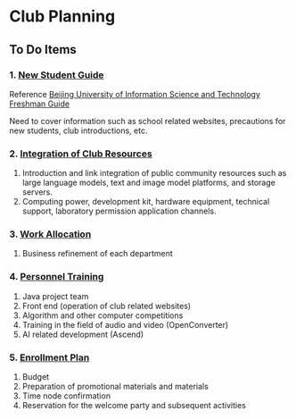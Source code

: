 # Club Planning

## To Do Items

### 1. [New Student Guide](./doc/freshmenGuide/freshmenGuide.md)

Reference [Beijing University of Information Science and Technology Freshman Guide](https://github.com/840119580/myblog-source)

Need to cover information such as school related websites, precautions for new students, club introductions, etc.

### 2. [Integration of Club Resources](./doc/integrationOfClubResources/integrationOfClubResources.md)

1. Introduction and link integration of public community resources such as large language models, text and image model platforms, and storage servers.
2. Computing power, development kit, hardware equipment, technical support, laboratory permission application channels.

### 3. [Work Allocation](./doc/workAllction/workAllocation.md)

1. Business refinement of each department

### 4. [Personnel Training](./doc/enrollmentPlan.md)

1. Java project team
2. Front end (operation of club related websites)
3. Algorithm and other computer competitions
4. Training in the field of audio and video (OpenConverter)
5. AI related development (Ascend)

### 5. [Enrollment Plan](https://gitee.com/TSGU-OSC/club-planning/blob/master/doc/enrollmentPlan.md)

1. Budget
2. Preparation of promotional materials and materials
3. Time node confirmation
4. Reservation for the welcome party and subsequent activities